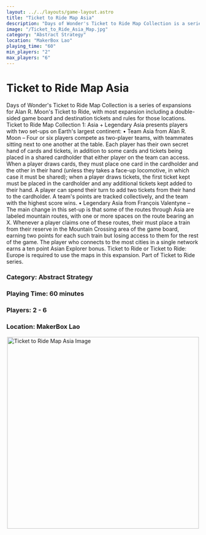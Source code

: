 ```yaml
---
layout: ../../layouts/game-layout.astro
title: "Ticket to Ride Map Asia"
description: "Days of Wonder's Ticket to Ride Map Collection is a series of expansions for Alan R."
image: "/Ticket_to_Ride_Asia_Map.jpg"
category: "Abstract Strategy"
location: "MakerBox Lao"
playing_time: "60"
min_players: "2"
max_players: "6"
---
```

# Ticket to Ride Map Asia

Days of Wonder's Ticket to Ride Map Collection is a series of expansions for Alan R. Moon's Ticket to Ride, with most expansion including a double-sided game board and destination tickets and rules for those locations.  Ticket to Ride Map Collection 1: Asia + Legendary Asia presents players with two set-ups on Earth's largest continent:  &bull; Team Asia from Alan R. Moon &ndash; Four or six players compete as two-player teams, with teammates sitting next to one another at the table. Each player has their own secret hand of cards and tickets, in addition to some cards and tickets being placed in a shared cardholder that either player on the team can access.  When a player draws cards, they must place one card in the cardholder and the other in their hand (unless they takes a face-up locomotive, in which case it must be shared); when a player draws tickets, the first ticket kept must be placed in the cardholder and any additional tickets kept added to their hand. A player can spend their turn to add two tickets from their hand to the cardholder. A team's points are tracked collectively, and the team with the highest score wins.  &bull; Legendary Asia from Fran&ccedil;ois Valentyne &ndash; The main change in this set-up is that some of the routes through Asia are labeled mountain routes, with one or more spaces on the route bearing an X. Whenever a player claims one of these routes, their must place a train from their reserve in the Mountain Crossing area of the game board, earning two points for each such train but losing access to them for the rest of the game. The player who connects to the most cities in a single network earns a ten point  Asian Explorer  bonus.  Ticket to Ride or Ticket to Ride: Europe is required to use the maps in this expansion. Part of Ticket to Ride series.  

### Category: Abstract Strategy

### Playing Time: 60 minutes

### Players: 2 - 6

### Location: MakerBox Lao

<img src="/Ticket_to_Ride_Asia_Map.jpg" alt="Ticket to Ride Map Asia Image" width="500" style="display: block; margin: 0 auto">

    